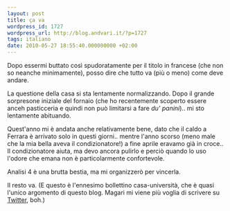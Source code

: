 ```yaml
---
layout: post
title: ça va
wordpress_id: 1727
wordpress_url: http://blog.andvari.it/?p=1727
tags: italiano
date: 2010-05-27 18:55:40.000000000 +02:00
---
```

Dopo essermi buttato così spudoratamente per il titolo in francese (che non so neanche minimamente), posso dire che tutto va (più o meno) come deve andare.

La questione della casa si sta lentamente normalizzando. Dopo il grande sorpresone iniziale del fornaio (che ho recentemente scoperto essere anceh pasticceria e quindi non può limitarsi a fare <em>du' panini</em>).. mi sto lentamente abituando.

Quest'anno mi è andata anche relativamente bene, dato che il caldo a Ferrara è arrivato solo in questi giorni.. mentre l'anno scorso (meno male che la mia bella aveva il condizionatore!) a fine aprile eravamo già in croce.. Il condizionatore aiuta, ma devo ancora pulirlo e perciò quando lo uso l'odore che emana non è particolarmente confortevole.

Analisi 4 è una brutta bestia, ma mi organizzerò per vincerla.

Il resto va. (E questo è l'ennesimo bollettino casa-università, che è quasi l'unico argomento di questo blog. Magari mi viene più voglia di scrivere su <a href="http://twitter.com">Twitter</a>, boh.)
